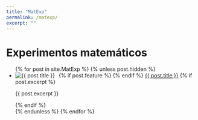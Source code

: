 ```yaml
---
title: "MatExp"
permalink: /matexp/
excerpt: ""
---
```


<h1>Experimentos matemáticos</h1>

<ul>
  {% for post in site.MatExp %}
      {% unless post.hidden %}
      <li>
        {% if post.feature %}
          <img src="{{ post.feature | relative_url }}" alt="{{ post.title }}" style="float: left; margin-right: 10px; max-width: 150px;">
        {% endif %}
        <a href="{{ post.url }}">{{ post.title }}</a>
        {% if post.excerpt %}
          <p>{{ post.excerpt }}</p>
        {% endif %}
        <div style="clear: both;"></div>
      </li>
    {% endunless %}
  {% endfor %}
</ul>